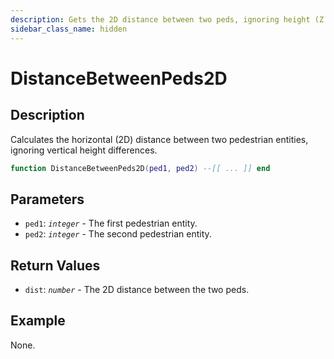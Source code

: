 ```yaml
---
description: Gets the 2D distance between two peds, ignoring height (Z axis).
sidebar_class_name: hidden
---
```


# DistanceBetweenPeds2D

## Description

Calculates the horizontal (2D) distance between two pedestrian entities, ignoring vertical height differences.

```lua
function DistanceBetweenPeds2D(ped1, ped2) --[[ ... ]] end
```

## Parameters

- `ped1`: _`integer`_ - The first pedestrian entity.
- `ped2`: _`integer`_ - The second pedestrian entity.

## Return Values

- `dist`: _`number`_ - The 2D distance between the two peds.

## Example

None.

